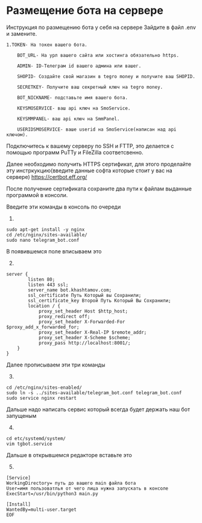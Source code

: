 
# Размещение бота на сервере

Инструкция по размещению бота у себя на сервере
Зайдите в файл .env и замените.

    1.TOKEN- На токен вашего бота.

        BOT_URL- На урл вашего сайта или хостинга обязательно https.

        ADMIN- ID-Телеграм id вашего админа или вашег.

        SHOPID- Создайте свой магазин в tegro money и получите ваш SHOPID.

        SECRETKEY- Получите ваш секретный ключ на tegro money.

        BOT_NICKNAME- подставьте имя вашего бота.

        KEYSMOSERVICE- ваш api ключ на SmoService.

        KEYSMMPANEL- ваш api ключ на SmmPanel.

        USERIDSMOSERVICE- ваше userid на SmoService(написан над api ключом).


Подключитесь к вашему серверу по SSH и FTTP, это делается с помощью программ PuTTy и FileZilla соответсвенно.

Далее необходимо получить HTTPS сертификат, для этого проделайте эту инстркукцию(введите данные софта которые стоит у вас на сервере)
https://certbot.eff.org/

После получение сертификата сохраните два пути к файлам выданные программой в консоли.

Введите эти команды в консоль по очереди

1.

    sudo apt-get install -y nginx
    cd /etc/nginx/sites-available/
    sudo nano telegram_bot.conf

В появившемся поле вписываем это

2.

    server {
            listen 80;
            listen 443 ssl;
            server_name bot.khashtamov.com;
            ssl_certificate Путь Который вы Сохранили;
            ssl_certificate_key Второй Путь Который Вы Сохранили;
            location / {
                proxy_set_header Host $http_host;    
                proxy_redirect off;    
                proxy_set_header X-Forwarded-For $proxy_add_x_forwarded_for;    
                proxy_set_header X-Real-IP $remote_addr;    
                proxy_set_header X-Scheme $scheme;    
                proxy_pass http://localhost:8001/;    
        }
    }


Далее прописываем эти три команды

3.

    cd /etc/nginx/sites-enabled/
    sudo ln -s ../sites-available/telegram_bot.conf telegram_bot.conf
    sudo service nginx restart


Дальше надо написать сервис который всегда будет держать наш бот запущеным

4.

    cd etc/systemd/system/
    vim tgbot.service


Дальше в открывшемся редакторе вставьте это

5.

    [Service]
    WorkingDirectory= путь до вашего main файла бота
    User=имя пользоватлья от чего лица нужна запускать в консоле
    ExecStart=/usr/bin/python3 main.py

    [Install]
    WantedBy=multi-user.target
    EOF
